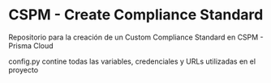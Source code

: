 # CSPM - Create Compliance Standard
Repositorio para la creación de un Custom Compliance Standard en CSPM - Prisma Cloud

config.py contine todas las variables, credenciales y URLs utilizadas en el proyecto